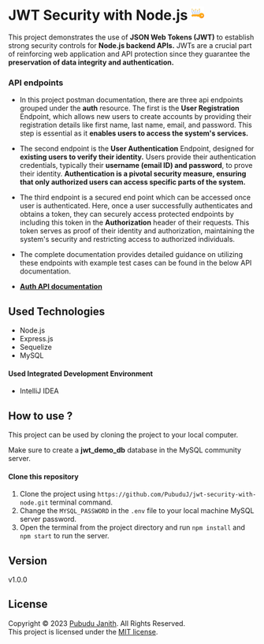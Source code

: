 # JWT Security with Node.js <img src="assets/logo.png" alt="drawing" width="27px"/>

This project demonstrates the use of **JSON Web Tokens (JWT)** to establish strong security controls for **Node.js backend APIs.**
JWTs are a crucial part of reinforcing web application and API protection since they guarantee the **preservation of data integrity and authentication.**

### API endpoints

* In this project postman documentation, there are three api endpoints grouped under the **auth** resource. The first is the **User Registration** Endpoint, 
which allows new users to create accounts by providing their registration details like first name, last name, email, and password. 
This step is essential as it **enables users to access the system's services.** 

* The second endpoint is the **User Authentication** Endpoint, 
designed for **existing users to verify their identity.** Users provide their authentication credentials, typically their **username (email ID) and password**, 
to prove their identity. **Authentication is a pivotal security measure, ensuring that only authorized users can access specific parts of the system.** 

* The third endpoint is a secured end point which can be accessed once user is authenticated. Here, once a user successfully authenticates and obtains a token, they can securely access protected endpoints by including this token in the **Authorization** 
header of their requests. This token serves as proof of their identity and authorization, maintaining the system's security and restricting access to 
authorized individuals.

* The complete documentation provides detailed guidance on utilizing these endpoints with example test cases can be found in the below API documentation.

- [**Auth API documentation**](https://documenter.getpostman.com/view/25306703/2s9YC7SB9P)

## Used Technologies

- Node.js
- Express.js
- Sequelize
- MySQL

#### Used Integrated Development Environment
- IntelliJ IDEA

## How to use ?
This project can be used by cloning the 
project to your local computer.

Make sure to create a **jwt_demo_db** database in the MySQL community server.

#### Clone this repository
1. Clone the project using `https://github.com/PubuduJ/jwt-security-with-node.git` terminal command.
2. Change the `MYSQL_PASSWORD` in the `.env` file to your local machine MySQL server password.
3. Open the terminal from the project directory and run `npm install` and `npm start` to run the server.

## Version
v1.0.0

## License
Copyright &copy; 2023 [Pubudu Janith](https://www.linkedin.com/in/pubudujanith/). All Rights Reserved.<br>
This project is licensed under the [MIT license](LICENSE.txt).